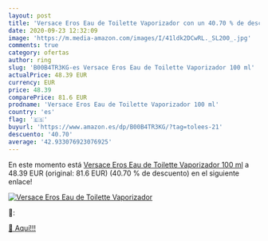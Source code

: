 ```yaml
---
layout: post
title: 'Versace Eros Eau de Toilette Vaporizador con un 40.70 % de descuento'
date: 2020-09-23 12:32:09
image: 'https://m.media-amazon.com/images/I/41ldk2DCwRL._SL200_.jpg'
comments: true
category: ofertas
author: ring
slug: 'B00B4TR3KG-es Versace Eros Eau de Toilette Vaporizador 100 ml'
actualPrice: 48.39 EUR
currency: EUR
price: 48.39
comparePrice: 81.6 EUR
prodname: 'Versace Eros Eau de Toilette Vaporizador 100 ml'
country: 'es'
flag: '🇪🇸'
buyurl: 'https://www.amazon.es/dp/B00B4TR3KG/?tag=tolees-21'
descuento: '40.70'
average: '42.933076923076925'
---
```


En este momento está [Versace Eros Eau de Toilette Vaporizador 100 ml](https://www.amazon.es/dp/B00B4TR3KG/?tag=tolees-21) a 48.39 EUR (original: 81.6 EUR) (40.70 %  de descuento) en el siguiente enlace!

[![Versace Eros Eau de Toilette Vaporizador](https://m.media-amazon.com/images/I/41ldk2DCwRL._SL200_.jpg)](https://www.amazon.es/dp/B00B4TR3KG/?tag=tolees-21)

🔎:


[🛒 Aquí!!!](https://www.amazon.es/dp/B00B4TR3KG/?tag=tolees-21)
